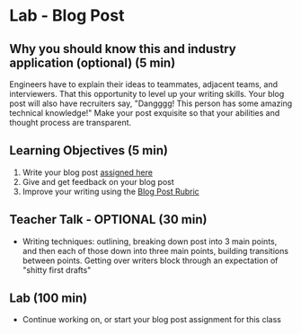 # Lab - Blog Post

## Why you should know this and industry application (optional) (5 min)

Engineers have to explain their ideas to teammates, adjacent teams, and interviewers. That this opportunity to level up your writing skills. Your blog post will also have recruiters say, "Dangggg! This person has some amazing technical knowledge!" Make your post exquisite so that your abilities and thought process are transparent.

## Learning Objectives (5 min)

1. Write your blog post [assigned here](https://docs.google.com/document/d/17UXI7OUNNSqgSjRmWpEBMTybAmEjcqwW1KI-yP_-wCU/edit#)
1. Give and get feedback on your blog post
1. Improve your writing using the [Blog Post Rubric](https://docs.google.com/document/d/1T1oqHFoRo0kl7mPUTFupmsoEkLYltKsVgtqyGKDaCgY/edit)

## Teacher Talk - OPTIONAL (30 min)

- Writing techniques: outlining, breaking down post into 3 main points, and then each of those down into three main points, building transitions between points. Getting over writers block through an expectation of "shitty first drafts"

## Lab (100 min)

- Continue working on, or start your blog post assignment for this class

